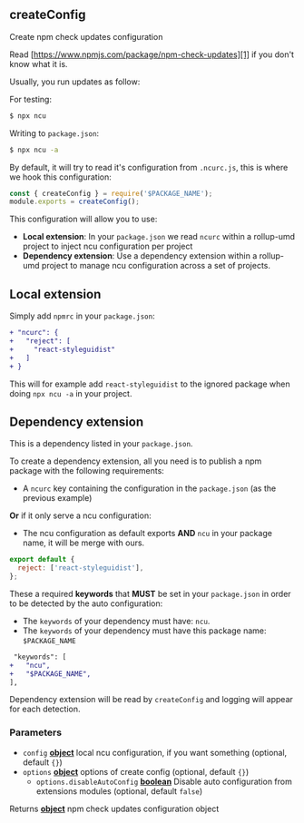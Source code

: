 <!-- Generated by documentation.js. Update this documentation by updating the source code. -->

## createConfig

Create npm check updates configuration

Read [https://www.npmjs.com/package/npm-check-updates][1] if you don't know what it is.

Usually, you run updates as follow:

For testing:

```bash
$ npx ncu
```

Writing to `package.json`:

```bash
$ npx ncu -a
```

By default, it will try to read it's configuration from `.ncurc.js`, this is where we hook this configuration:

```js static
const { createConfig } = require('$PACKAGE_NAME');
module.exports = createConfig();
```

This configuration will allow you to use:

-   **Local extension**: In your `package.json` we read `ncurc` within a rollup-umd project to inject ncu configuration per project
-   **Dependency extension**: Use a dependency extension within a rollup-umd project to manage ncu configuration across a set of projects.

## Local extension

Simply add `npmrc` in your `package.json`:

```diff
+ "ncurc": {
+   "reject": [
+     "react-styleguidist"
+   ]
+ }
```

This will for example add `react-styleguidist` to the ignored package when doing `npx ncu -a` in your project.

## Dependency extension

This is a dependency listed in your `package.json`.

To create a dependency extension, all you need is to publish a npm package with the following requirements:

-   A `ncurc` key containing the configuration in the `package.json` (as the previous example)

**Or** if it only serve a ncu configuration:

-   The ncu configuration as default exports **AND** `ncu` in your package name, it will be merge with ours.

```js static
export default {
  reject: ['react-styleguidist'],
};
```

These a required **keywords** that **MUST** be set in your `package.json` in order to be detected by the auto configuration:

-   The `keywords` of your dependency must have: `ncu`.
-   The `keywords` of your dependency must have this package name: `$PACKAGE_NAME`

```diff
 "keywords": [
+   "ncu",
+   "$PACKAGE_NAME",
],
```

Dependency extension will be read by `createConfig` and logging will appear for each detection.

### Parameters

-   `config` **[object][2]** local ncu configuration, if you want something (optional, default `{}`)
-   `options` **[object][2]** options of create config (optional, default `{}`)
    -   `options.disableAutoConfig` **[boolean][3]** Disable auto configuration from extensions modules (optional, default `false`)

Returns **[object][2]** npm check updates configuration object

[1]: https://www.npmjs.com/package/npm-check-updates

[2]: https://developer.mozilla.org/docs/Web/JavaScript/Reference/Global_Objects/Object

[3]: https://developer.mozilla.org/docs/Web/JavaScript/Reference/Global_Objects/Boolean
